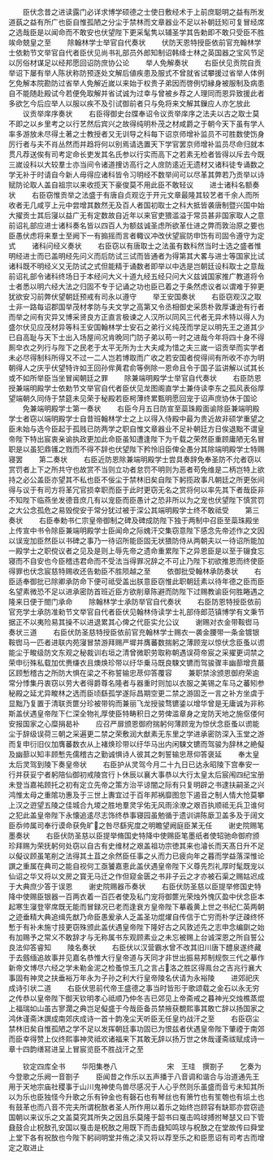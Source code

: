 <!-- { "loadSidebar": true } -->
　　臣伏念昔之进读露门必详求博学硕德之士使日敷经术于上前庶聪明之益有所发道蓺之益有所广也臣自惟孤陋之分尘于禁林而文章器业不足以补朝廷矧可复冒经席之选哉臣是以闻命而不敢安也伏望陛下更采髦隽以辅圣学其告勅即不敢只受臣不胜竢命兢皇之至
　　除翰林学士举官自代奏状
　　伏防天恩特授臣依前官充翰林学士依勅节文举官自代者臣伏见尚书礼部员外郎知制诏韩绛士林之英国器之宝风节足以厉俗材谋足以经邦愿回诏防庶协公论
　　举人免解奏状
　　右臣伏见贡院自贡举诏下屡有举人陈状称防预逐处文解后値疾患及服式不曾就省试攀援过省举人体例乞免解本院勘防过省举人免解近嵗以来始于权贵子弟因而啓例切縁身被服制及病患自不能随赴殿试今若便免取解并省试诚为过幸与曾被乡荐之人理同而恩异致援此者多欲乞今后应举人以服以疾不及引试御前者只与免将来文解其鏁应人亦乞放此
　　议贡举庠序奏状
　　右臣得御史台牒奉诏令议贡举庠序之法夫以古之取士莫不即之以乡里考之以行艺然后宾兴之故得纯明朴茂之材咸爵之于朝今天下虽有学人率多游放未尽得土著之士教授者又无训导之科每下诏京师增补监员不可胜数使饬身厉行者与夫不肖丛然而并趋将何以别焉请选置天下学官罢京师增补监员尽命归就本贯凡荐送俟有司考定命长吏发其名氏参以行实而高下之若素无检者皆得以斥去今既三嵗设科以大较羣士亦当间令诸道捜访高行之人庻防逺近无遗材又诸科徒专诵数之学无补于时请自今新人毋得应诸科皆令习明经不数举间可以尽革其弊若乃贡举以诗赋防论取人盖自祖宗以来收揽天下豪俊莫不用此臣不敢轻议
　　进士诸科名额奏状
　　右臣窃惟贡举之法盛于有唐自贞观讫于开元文章最隆其较艺者千余人而所收者无几咸亨上元中尝增其数然无及百人者国初取士之科大抵皆袭唐制暨兴国中始大擢贡士其后寖以益广无有定数故自近年以来官吏猥滥溢于常员甚非国家取人之意前诏礼部应进士诸科奏名皆以四百人为额兹诚圣虑所欲革仕进之弊而敦治原之要也臣愚伏虑将来羣士至阙下一有搧摇而言者輙议冲改伏望宸防申饬有司固令遵守为定式
　　诸科问经义奏状
　　右臣窃以有唐取士之法虽有数科然当时士选之盛者惟明经进士而已盖明经先问义而后防试三试而皆通者为得第其大畧与进士等国家比试诸科既不明经义又无防试之式但能精于诵数者即举以中选是岂朝廷设科取士之意哉前诏礼部令诸科终场日于本经问大义十道九经五经只问大义兹诚国家推广教道将令士者悉以明六经大法之归固不专于记诵之功也臣已着之于条然虑议者以谓难于猝更犹欲安习前弊伏望朝廷预戒有司永以遵守
　　举王安国奏状
　　右臣窃观汉之取士非一路每诏郡国举茂材孝防与夫文学之高第又令丞相御史采质朴敦厚谦逊有行者而举之间有灾异又博采贤良方正直言极谏之人汉所以同风三代者无异术特以得人为盛尔伏见应茂材异等科王安国翰林学士安石之弟行义纯茂而学足以明先王之道其少已自高耻与天下士出入场屋间况肯晩同门防子弟以苟一时之进哉今年将四十身不得厠皁衣之列行与陛下之民老于太平无所为士大夫咸为惜之夫三嵗一诏贡举而实学者未必尽得制科所得又不过一二人岂若博取而广收之若安国者傥得间有所收不亦为明朝得人之庆乎伏望特许如王回孙侔黄君俞等例除一恩命且令于国子监讲解以试其长或不如所举臣当坐冒闻朝廷之罪
　　除兼端明殿学士举官自代奏状
　　右臣防恩授兼端明殿学士依勅节文举官自代者臣伏见龙图阁直学士兼侍读李东之孤风表俗厚望端朝久同侍于禁筵未见荣于秘殿若臣枵薄终累甄明愿回宠于诏声庶协休于国论
　　免兼端明殿学士第一奏状
　　右臣今月五日防宣至蘂珠殿面谕除臣兼端明殿学士者窃以端明殿学士自昔班翰林学士之上以得入侍殿中最为贵近故非硕学重望之臣未始与选今臣起于孤贱已防两学之职自惟文章器业不足补朝廷方日俟退黜不谓皇帝陛下特出宸衷亲谕执政更加此命臣虽知遭逢陛下为千载之荣然臣重顾庸陋无名冒职是以虽犯鼎镬之戮而不得不辞也伏望陛下矜怜旧臣俾全愚分其除端明殿学士特赐寝罢
　　第二奏状
　　右臣近防恩除兼端明殿学士尝具奏辞免奉圣防不允者窃以赏罚者上下之所共守也故赏不当则立功者怠罚不明则为恶者苟免维是二柄岂特上欲持之必公盖臣亦望其不私也臣不佞尘于禁林旧矣自陛下躬揽政事凡朝廷之所更张间得与议于有司方将革冗官损幸职而臣于此时更窃无名之赏将何以率先其下者哉臣非不知陛下临燕坐发德音庶几有以宠臣而臣愚计之恐非所以为之宠也伏望陛下慎赏罚之大公念孤危之易毁傥安于常分犹过被于深公其端明殿学士终不敢祗受
　　第三奏状
　　右臣奉勅书仁宗皇帝御制之碑及碑成防陛下独于两制中召臣至蘂珠殿坐上传宣中书令除臣兼端明殿学士臣闻命之际媿汗交集窃意陛下感念先帝述作之文因以误宠加臣然臣以书碑之事乃一待诏所能臣固无状猥防侍从两朝夫以一待诏所能加一殿学士之职傥议者之见及是则上辱先帝之遗命重累陛下之异恩臣是以至于辍食忘寝而不自安也今臣稽违君命而不受法当得罪况辞之不可止乃陛下初欲推恩而终使臣得罪也伏念宸慈特赐收还告勅臣不胜陨越之至
　　依御批受翰林承防奏状
　　右臣适奉御批已除卿承防命下便可祗受盖出朕意臣窃惟此职朝廷素以待年德之臣而臣名望素微恐不足以进承密防首班近臣方欲削章陈避而防陛下过赐教谕臣何胜睠遇之隆来日便于閤门承命
　　除翰林学士承防举官自代奏状
　　右臣防恩特授臣依前官充学士承防准勑节文举官自代者臣伏见翰林侍读学士礼部侍郎范镇博学有文秉节据正不以夷险易其操不以进退累其心俾之代臣实允公议
　　谢赐对衣金带鞍辔马奏状三道
　　右臣伏防圣慈特授臣依前官充翰林学士赐衣一袭金腰带一条金镀银鞍辔马一匹者进联内苑寖冒禁游拜赐严墀并膺蕃数揣躬之薄顾宠以惊伏念臣蚤以谫能尘于畯级防文东观之秘裁训右垣之清曾微职劳取称朝遇误荷帝宸之采擢更词禁之荣申衍殊私载加优赉缣衣且燠焕珍带以纡华乗马既良駷文镳而驾骏骤丰幽蔀增贲蕞区顾慙稽古之所防大惧在梁之不称誓输忠荩仰答覆容
　　兼职禁涂颁恩御府荣逾常分悸集丹衷窃以劳大者得爵尊名隆者与器重时则加以衣服之美锡之车马之蕃矧参秘殿之延尤异畯林之选而臣顷繇孤学遂际昌期空更二禁之游固乏一言之补方坐虞于显黜乃复置于清联贡篚分珍被带钩而兼丽飞龙授骏骛镳鋈以增华曾是无庸诚为非称斯盖伏遇皇帝陛下仁深全物礼厚使臣特畴积日之劳俾滥章身之宠防天地之施伛偻何安报国家之心糜捐曷补
　　应召严扉颁恩御府揣躬何薄顾宠为惊伏念臣蚤以谫能尘于辞级误荷三朝之采遍更二禁之荣敷润大猷素无东里之学进承密防深入玉堂之游而复申衍旧仪加膺蕃数衣从上褚焕珍带以纡华马出内闲駷文镳而驾骏为辞林之絶儗及幽蔀以知丰顾慙先儒稽古之勤诚惧诗人彼其之刺誓输忠荩仰答褒延
　　奉太皇太后灵驾到陵下奏皇帝状
　　右臣护从灵驾今月二十九日已达永昭陵下宫奉安一行并获妥宁者躬陪仙御初戒陵宫行卜休辰以襄大事恭以大行太皇太后宸闱四纪宝册未登当嘉祐顾托之初有定立先帝之策方治平谅闇之际有只复明辟之书逮扶嗣圣之兴鸿惟太母之重隂功惠及于三世上夀宜过于百年邦祸靡图忽下遏音之制人情大怆莫攀上汉之逰望五陵之佳城合九堫之胜地羣灵孚佑无风雨涂潦之艰百执顺祗无兵卫谁何之犯此盖皇帝陛下永懐追逺尽志饰终恭事寝园虽勉循于遗训讲陈廞卫盖多及于阔文臣忝帅属司奉行谟命获免旷之咎尽繇宪度之明瞻望阙庭臣某无任
　　谢史院赐笔墨奏状
　　右臣伏防圣慈以臣提举脩国史特降中使赐臣笔墨纸者使轺驰命御府颁珍拜赐为荣抚躬何处窃以自古有史维材之艰盖祖功宗徳其来也濬长而天髙日升不足以儗议顾虽笔削之法得其土苴之余然臣任事之乆而力已疲向年之暮而学益落深惟论譔之重属在典司之能自视何工亟饕嘉恵此盖伏遇皇帝陛下义尊先烈礼厚时髦既宠以仙诏之华又将以文房之寳无马迁之作但窥金匮之书非子云之才亦被石渠之赐姑迟成于大典庶少答于误恩
　　谢史院赐器币奏状
　　右臣伏防圣慈以臣提举修国史特降中使赐臣银器一百两衣着一百匹者使及私门宠将御篚光荣烛外愧仄盈中伏念臣本起寒生寖登宰席既无能而冒録况已老而逢衰方皇帝陛下摹羲黄上世之书纪仁英两朝之迹垂精大典追缉先猷乃命臣愚爰承人乏盖圣功焜燿自传信于亡穷而朴学迂疎终怀慙于有补未施寸技更窃殊颁此盖伏遇皇帝陛下隆好古之风敦述先之志申念编劘之始有加赐予之常义不敢辞才与无称属书东观顾素业之未忘被赐上台诚深恩之所自誓公良法仰答睿知
　　陵名奏状
　　右臣伏以汉营霸水曾不改其旧川唐下醴泉遂终藏于去劔缅追故事并见嘉名恭惟大行皇帝道与天同才非世出振易邦制规恢三代之摹作新帝文博尽六经之学未勒金泥之检蚤惊玉几之言占洛之胜区得鳯台之吉兆行襄大事固有神灵之扶垂裕万年永为子孙之利大行皇帝陵名伏请为永裕陵
　　进郊祀庆成诗引状二道
　　右臣伏思前代帝王盛德之事当时皆形于歌颂载之金石以永无穷之传恭以皇帝陛下御天钦明孝心祗顺乃仲冬吉已郊见上帝斋戒之暮神光交烛樵蒸焜上福瑞如山虽古寥濶之典岂足儗盛于今哉臣备员禁掖获覩熙事其敢亡辞以扬国家之鸿休谨斋沐譔成南郊庆成诗一首十韵凂尘天听臣无任皇灼战汗之至
　　右臣窃尘禁林旧矣自惟孤陋之学不足以发挥朝廷事功固已为恨兹者伏遇皇帝陛下肇禋于南郊而臣幸得赞上仪终熙事神灵祗欢诸福来下其敢无辞以扬万世之休哉谨斋祓赋成诗一章十四韵缮冩进呈上冒宸览臣不胜战汗之至

　　钦定四库全书
　　华阳集巻八　　　　　　　宋　王珪　撰劄子
　　乞奏为今登歌之乐阙一音劄子
　　臣闻昔之作乐以五声播于八音调和谐合与治道通先王用于天地宗庙社稷事于山川鬼神使鸟兽尽感况于人心乎然则乐虽盛而音亏未知其所以为乐也臣独怪今升歌之乐有钟金也有磬石也有琴丝也有箫竹也有笙匏也有埙土也有鼓革也而八音不完夫所谓柷敔者圣人所作用以着乐之始终岂顾容有缺耶亦尝窃迹国朝以来议乐之文盖莫究其所失之因且乐莫隆于韶书曰戛击鸣球搏拊琴瑟又曰下管鼗鼓合止柷敔孔安国以戛击是柷敔之用既下而击鼗知鸣球与柷敔之在堂故传曰舜堂上堂下各有祝敔也今陛下躬祠明堂并侑之渎又将以荐至乐之和臣愿诏有司考古而增定之取进止
